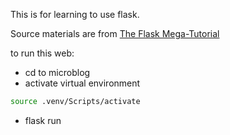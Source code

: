 This is for learning to use flask.

Source materials are from [The Flask Mega-Tutorial](https://blog.miguelgrinberg.com/post/the-flask-mega-tutorial-part-i-hello-world)

to run this web:
- cd to microblog
- activate virtual environment

``` bash
source .venv/Scripts/activate
```

- flask run